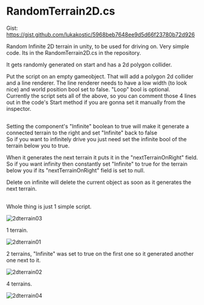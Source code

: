 # RandomTerrain2D.cs

Gist: https://gist.github.com/lukakostic/5968beb7648ee9d5d66f23780b72d926

Random Infinite 2D terrain in unity, to be used for driving on. Very simple code. Its in the RandomTerrain2D.cs in the repository.  

It gets randomly generated on start and has a 2d polygon collider.


Put the script on an empty gameobject. That will add a polygon 2d collider and a line renderer. The line renderer needs to have a low width (to look nice) and world position bool set to false. "Loop" bool is optional.  
Currently the script sets all of the above, so you can comment those 4 lines out in the code's Start method if you are gonna set it manually from the inspector.  


##  


Setting the component's "Infinite" boolean to true will make it generate a connected terrain to the right and set "Infinite" back to false  
So if you want to infinitely drive you just need set the infinite bool of the terrain below you to true.  


When it generates the next terrain it puts it in the "nextTerrainOnRight" field. So if you want infinity then constantly set "Infinite" to true for the terrain below you if its "nextTerrainOnRight" field is set to null.  


Delete on infinite will delete the current object as soon as it generates the next terrain.

##  

Whole thing is just 1 simple script.

![2dterrain03](https://user-images.githubusercontent.com/41348897/44438020-82ffbc00-a5bd-11e8-8e7f-9ff97247e5c8.png)

1 terrain.

![2dterrain01](https://user-images.githubusercontent.com/41348897/44438016-82672580-a5bd-11e8-9781-e5dca307186c.png)

2 terrains, "Infinite" was set to true on the first one so it generated another one next to it.

![2dterrain02](https://user-images.githubusercontent.com/41348897/44438019-82672580-a5bd-11e8-84dd-f9f1a9cc7748.png)

4 terrains.

![2dterrain04](https://user-images.githubusercontent.com/41348897/44438021-82ffbc00-a5bd-11e8-9fd7-dff640e3ee20.png)
